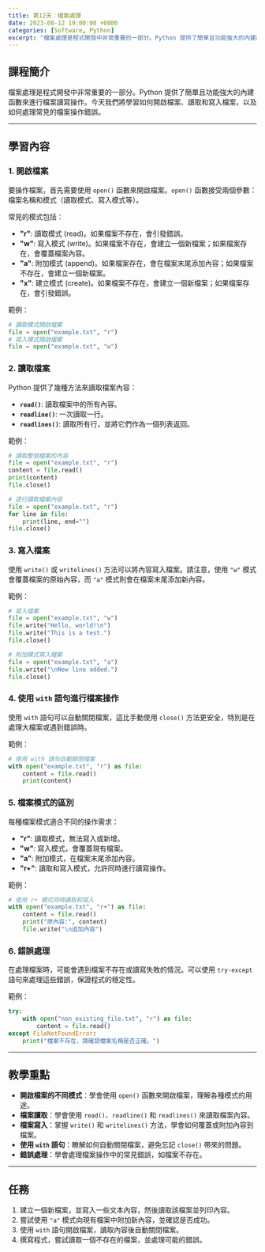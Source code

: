 ```yaml
---
title: 第12天：檔案處理
date: 2023-08-12 19:00:00 +0800
categories: [Software, Python]
excerpt: "檔案處理是程式開發中非常重要的一部分。Python 提供了簡單且功能強大的內建函數來進行檔案讀寫操作。今天我們將學習如何開啟檔案、讀取和寫入檔案，以及如何處理常見的檔案操作錯誤"
---
```


## 課程簡介
檔案處理是程式開發中非常重要的一部分。Python 提供了簡單且功能強大的內建函數來進行檔案讀寫操作。今天我們將學習如何開啟檔案、讀取和寫入檔案，以及如何處理常見的檔案操作錯誤。

---

## 學習內容

### 1. 開啟檔案

要操作檔案，首先需要使用 `open()` 函數來開啟檔案。`open()` 函數接受兩個參數：檔案名稱和模式（讀取模式、寫入模式等）。

常見的模式包括：
- **"r"**: 讀取模式 (read)。如果檔案不存在，會引發錯誤。
- **"w"**: 寫入模式 (write)。如果檔案不存在，會建立一個新檔案；如果檔案存在，會覆蓋檔案內容。
- **"a"**: 附加模式 (append)。如果檔案存在，會在檔案末尾添加內容；如果檔案不存在，會建立一個新檔案。
- **"x"**: 建立模式 (create)。如果檔案不存在，會建立一個新檔案；如果檔案存在，會引發錯誤。

範例：
```python
# 讀取模式開啟檔案
file = open("example.txt", "r")
# 寫入模式開啟檔案
file = open("example.txt", "w")
```

### 2. 讀取檔案

Python 提供了幾種方法來讀取檔案內容：
- **`read()`**: 讀取檔案中的所有內容。
- **`readline()`**: 一次讀取一行。
- **`readlines()`**: 讀取所有行，並將它們作為一個列表返回。

範例：
```python
# 讀取整個檔案的內容
file = open("example.txt", "r")
content = file.read()
print(content)
file.close()

# 逐行讀取檔案內容
file = open("example.txt", "r")
for line in file:
    print(line, end="")
file.close()
```

### 3. 寫入檔案

使用 `write()` 或 `writelines()` 方法可以將內容寫入檔案。請注意，使用 `"w"` 模式會覆蓋檔案的原始內容，而 `"a"` 模式則會在檔案末尾添加新內容。

範例：
```python
# 寫入檔案
file = open("example.txt", "w")
file.write("Hello, world!\n")
file.write("This is a test.")
file.close()

# 附加模式寫入檔案
file = open("example.txt", "a")
file.write("\nNew line added.")
file.close()
```

### 4. 使用 `with` 語句進行檔案操作

使用 `with` 語句可以自動關閉檔案，這比手動使用 `close()` 方法更安全，特別是在處理大檔案或遇到錯誤時。

範例：
```python
# 使用 with 語句自動關閉檔案
with open("example.txt", "r") as file:
    content = file.read()
    print(content)
```

### 5. 檔案模式的區別

每種檔案模式適合不同的操作需求：
- **"r"**: 讀取模式，無法寫入或新增。
- **"w"**: 寫入模式，會覆蓋現有檔案。
- **"a"**: 附加模式，在檔案末尾添加內容。
- **"r+"**: 讀取和寫入模式，允許同時進行讀寫操作。

範例：
```python
# 使用 r+ 模式同時讀取和寫入
with open("example.txt", "r+") as file:
    content = file.read()
    print("原內容:", content)
    file.write("\n追加內容")
```

### 6. 錯誤處理

在處理檔案時，可能會遇到檔案不存在或讀寫失敗的情況。可以使用 `try-except` 語句來處理這些錯誤，保證程式的穩定性。

範例：
```python
try:
    with open("non_existing_file.txt", "r") as file:
        content = file.read()
except FileNotFoundError:
    print("檔案不存在，請確認檔案名稱是否正確。")
```

---

## 教學重點
- **開啟檔案的不同模式**：學會使用 `open()` 函數來開啟檔案，理解各種模式的用途。
- **檔案讀取**：學會使用 `read()`、`readline()` 和 `readlines()` 來讀取檔案內容。
- **檔案寫入**：掌握 `write()` 和 `writelines()` 方法，學會如何覆蓋或附加內容到檔案。
- **使用 `with` 語句**：瞭解如何自動關閉檔案，避免忘記 `close()` 帶來的問題。
- **錯誤處理**：學會處理檔案操作中的常見錯誤，如檔案不存在。

---

## 任務
1. 建立一個新檔案，並寫入一些文本內容，然後讀取該檔案並列印內容。
2. 嘗試使用 `"a"` 模式向現有檔案中附加新內容，並確認是否成功。
3. 使用 `with` 語句開啟檔案，讀取內容後自動關閉檔案。
4. 撰寫程式，嘗試讀取一個不存在的檔案，並處理可能的錯誤。
